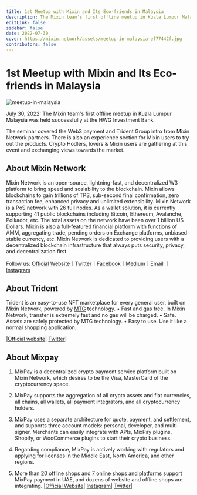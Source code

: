```yaml
---
title: 1st Meetup with Mixin and Its Eco-friends in Malaysia
description: The Mixin team's first offline meetup in Kuala Lumpur Malaysia was held successfully at the HWG Investment Bank.
editLink: false
sidebar: false
date: 2022-07-30
cover: https://mixin.network/assets/meetup-in-malaysia-ef77442f.jpg
contributors: false
---
```


# 1st Meetup with Mixin and Its Eco-friends in Malaysia

![meetup-in-malaysia](./meetup-in-malaysia.jpg)

July 30, 2022: The Mixin team's first offline meetup in Kuala Lumpur Malaysia was held successfully at the HWG Investment Bank.

The seminar covered the Web3 payment and Trident Group intro from Mixin Network partners. There is also an experience section for Mixin users to try out the products. Crypto Hodlers, lovers & Mixin users are gathering at this event and exchanging views towards the market. 

## About Mixin Network
Mixin Network is an open-source, lightning-fast, and decentralized W3 platform to bring speed and scalability to the blockchain. Mixin allows blockchains to gain trillions of TPS, sub-second final confirmation, zero transaction fee, enhanced privacy and unlimited extensibility.
Mixin Network is a PoS network with 26 full nodes. As a wallet solution, it is currently supporting 41 public blockchains including Bitcoin, Ethereum, Avalanche, Polkadot, etc. The total assets on the network have been over 1 billion US Dollars. Mixin is also a full-featured financial platform with functions of AMM, aggregating trade, pending orders on Exchange platforms, unbiased stable currency, etc. Mixin Network is dedicated to providing users with a decentralized blockchain infrastructure that always puts security, privacy, and decentralization first.

Follow us:
[Official Website](https://mixin.one/)｜[Twitter](https://twitter.com/Mixin_Network)｜[Facebook](https://www.facebook.com/MixinNetwork)｜[Medium](https://medium.com/mixinnetwork)｜[Email](http://contact@mixin.one) ｜[Instagram](https://instagram.com/mixinnetwork)

## About Trident
Trident is an easy-to-use NFT marketplace for every general user, built on Mixin Network, powered by [MTG](https://github.com/MixinNetwork/trusted-group) technology.
• Fast and gas free. In Mixin Network, transfer is extremely fast and no gas will be charged.
• Safe. Assets are safely protected by MTG technology.
• Easy to use. Use it like a normal shopping application.

|[Official website](https://thetrident.one/)| [Twitter](https://twitter.com/trident_nft)|

## About Mixpay
1. MixPay is a decentralized crypto payment service platform built on Mixin Network, which desires to be the Visa, MasterCard of the cryptocurrency space.

2. MixPay supports the aggregation of all crypto assets and fiat currencies, all chains, all wallets, all payment integrators, and all cryptocurrency holders.

3. MixPay uses a separate architecture for quote, payment, and settlement, and supports three account models: personal, developer, and multi-signer. Merchants can easily integrate with APIs, MixPay plugins, Shopify, or WooCommerce plugins to start their crypto business.

4. Regarding compliance, MixPay is actively working with regulators and applying for licenses in the Middle East, North America, and other regions.

5. More than [20 offline shops](https://help.mixpay.me/en_US/for-businesses/offline-merchants-information) and [7 online shops and platforms](https://help.mixpay.me/en_US/for-businesses/online-platforms-and-shops-information) support MixPay payment in UAE, and dozens of website and offline shops are integrating.
|[Official Website](https://mixpay.me/)| [Instagram](https://www.instagram.com/mixpay.me)| [Twitter](https://twitter.com/MixPayHQ)|



